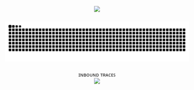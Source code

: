 <h2 align="left"></h2>







###


###

<div align="center">
  <img height="400" src="https://i.postimg.cc/L8zdXQPj/giphy.gif"  />
</div>

###

<img src="https://raw.githubusercontent.com/AnonXarkA/AnonXarkA/output/snake.svg" alt="Snake animation" />

###

<div align="center">
  ɪɴʙᴏᴜɴᴅ ᴛʀᴀᴄᴇꜱ
</div>

<div align="center">
  <img src="https://profile-counter.glitch.me/AnonXarkA/count.svg?"  />
</div>

###
